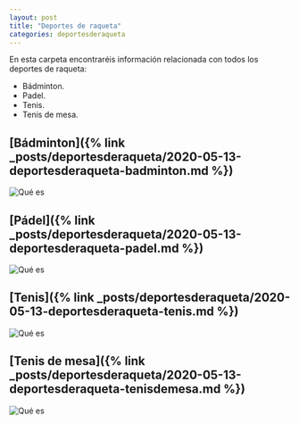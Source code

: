 ```yaml
---
layout: post
title: "Deportes de raqueta"
categories: deportesderaqueta
---
```


En esta carpeta encontraréis información relacionada con todos los deportes de raqueta:

- Bádminton.
- Padel.
- Tenis.
- Tenis de mesa.

## [Bádminton]({% link _posts/deportesderaqueta/2020-05-13-deportesderaqueta-badminton.md %})
![Qué es](../images/depraqueta_badminton_pesta%C3%B1a.jpg)

## [Pádel]({% link _posts/deportesderaqueta/2020-05-13-deportesderaqueta-padel.md %})
![Qué es](../images/depraqueta_padel_pesta%C3%B1a.jpg)

## [Tenis]({% link _posts/deportesderaqueta/2020-05-13-deportesderaqueta-tenis.md %})
![Qué es](../images/deportesraqueta_tenis.jpg)

## [Tenis de mesa]({% link _posts/deportesderaqueta/2020-05-13-deportesderaqueta-tenisdemesa.md %})
![Qué es](../images/depraqueta_tenisdemesa_pesta%C3%B1a.jpg)
